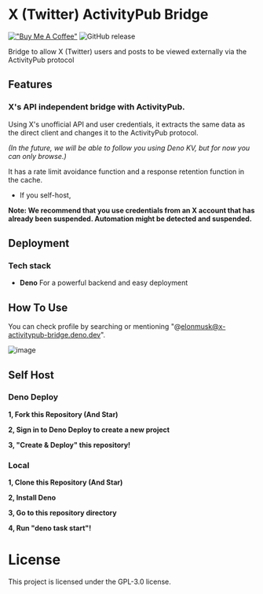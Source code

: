 # X (Twitter) ActivityPub Bridge
[!["Buy Me A Coffee"](https://www.buymeacoffee.com/assets/img/custom_images/orange_img.png)](https://www.buymeacoffee.com/kohnoselami)
![GitHub release](https://img.shields.io/github/release/c7e715d1b04b17683718fb1e8944cc28/XActivityPubBridge.svg)

Bridge to allow X (Twitter) users and posts to be viewed externally via the ActivityPub protocol

## Features
### X's API independent bridge with ActivityPub.
Using X's unofficial API and user credentials, it extracts the same data as the direct client and changes it to the ActivityPub protocol.

*(In the future, we will be able to follow you using Deno KV, but for now you can only browse.)*

It has a rate limit avoidance function and a response retention function in the cache.

- If you self-host,

**Note: We recommend that you use credentials from an X account that has already been suspended. Automation might be detected and suspended.**

## Deployment
### Tech stack
- **Deno** For a powerful backend and easy deployment

## How To Use
You can check profile by searching or mentioning "@elonmusk@x-activitypub-bridge.deno.dev".

![image](https://github.com/c7e715d1b04b17683718fb1e8944cc28/XActivityPubBridge/assets/154405627/db49c09e-aca0-4429-b729-6af846ae6b9b)

## Self Host
### Deno Deploy
**1, Fork this Repository (And Star)**

**2, Sign in to Deno Deploy to create a new project**

**3, "Create & Deploy" this repository!**

### Local
**1, Clone this Repository (And Star)**

**2, Install Deno**

**3, Go to this repository directory**

**4, Run "deno task start"!**


# License
This project is licensed under the GPL-3.0 license.